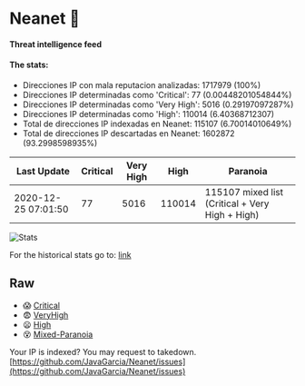 # Neanet :hocho:
#### Threat intelligence feed
#### The stats:

- Direcciones IP con mala reputacion analizadas: 1717979 (100%)
- Direcciones IP determinadas como 'Critical':  77 (0.00448201054844%)
- Direcciones IP determinadas como 'Very High':  5016 (0.29197097287%)
- Direcciones IP determinadas como 'High':  110014 (6.40368712307)
- Total de direcciones IP indexadas en Neanet:  115107 (6.70014010649%)
- Total de direcciones IP descartadas en Neanet:  1602872 (93.2998598935%)

| Last Update | Critical | Very High | High | Paranoia |
| --- | --- | --- | --- | --- |
| 2020-12-25 07:01:50 | 77 | 5016 | 110014 | 115107 mixed list (Critical + Very High + High)|

![Stats](https://docs.google.com/spreadsheets/d/e/2PACX-1vSnaNMIXVabIpDJjufMlzH7poXnshF3mgd8Is1g9ytUEzVsP5my4Trn8f-xkoLLQ38xpL3HtmUexLo6/pubchart?oid=501124687&format=image)

For the historical stats go to: [link](/stats.csv)
## Raw
- :scream: [Critical](https://raw.githubusercontent.com/JavaGarcia/Neanet/master/blacklists/neanet_critical.txt)
- :fearful: [VeryHigh](https://raw.githubusercontent.com/JavaGarcia/Neanet/master/blacklists/neanet_veryHigh.txtt)
- :frowning: [High](https://raw.githubusercontent.com/JavaGarcia/Neanet/master/blacklists/neanet_high.txt)
- :dizzy_face: [Mixed-Paranoia](https://raw.githubusercontent.com/JavaGarcia/Neanet/master/blacklists/neanet_all.txt)


Your IP is indexed? You may request to takedown. [https://github.com/JavaGarcia/Neanet/issues](https://github.com/JavaGarcia/Neanet/issues)
















































































































































































































































































































































































































































































































































































































































































































































































































































































































































































































































































































































































































































































































































































































































































































































































































































































































































































































































































































































































































































































































































































































































































































































































































































































































































































































































































































































































































































































































































































































































































































































